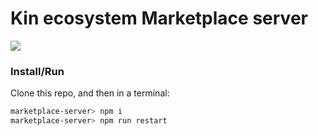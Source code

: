 # Kin ecosystem Marketplace server
![](https://travis-ci.org/kinfoundation/marketplace-server.svg?branch=master)

### Install/Run
Clone this repo, and then in a terminal:
```bash
marketplace-server> npm i
marketplace-server> npm run restart
```
